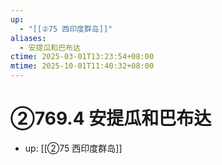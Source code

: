 ```yaml
---
up:
  - "[[②75 西印度群岛]]"
aliases:
  - 安提瓜和巴布达
ctime: 2025-03-01T13:23:54+08:00
mtime: 2025-10-01T11:40:32+08:00
---
```


# ②769.4 安提瓜和巴布达

- up: [[②75 西印度群岛]]
